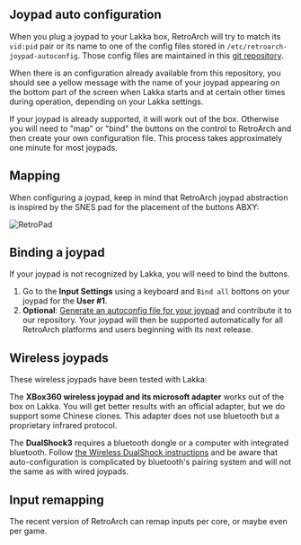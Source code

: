 ## Joypad auto configuration

When you plug a joypad to your Lakka box, RetroArch will try to match its `vid:pid` pair or its name to one of the config files stored in `/etc/retroarch-joypad-autoconfig`. Those config files are maintained in this [git repository](https://github.com/libretro/retroarch-joypad-autoconfig/tree/master/udev).

When there is an configuration already available from this repository, you should see a yellow message with the name of your joypad appearing on the bottom part of the screen when Lakka starts and at certain other times during operation, depending on your Lakka settings.

If your joypad is already supported, it will work out of the box. Otherwise you will need to "map" or "bind" the buttons on the control to RetroArch and then create your own configuration file. This process takes approximately one minute for most joypads.

## Mapping

When configuring a joypad, keep in mind that RetroArch joypad abstraction is inspired by the SNES pad for the placement of the buttons ABXY:

![RetroPad](http://www.lakka.tv/images/Retropad_360pad.png)

## Binding a joypad

If your joypad is not recognized by Lakka, you will need to bind the buttons.

1. Go to the **Input Settings** using a keyboard and `Bind all` bottons on your joypad for the **User #1**.
2. **Optional**: [Generate an autoconfig file for your joypad](Contributing-your-joypad-config) and contribute it to our repository. Your joypad will then be supported automatically for all RetroArch platforms and users beginning with its next release.

## Wireless joypads

These wireless joypads have been tested with Lakka:

The **XBox360 wireless joypad and its microsoft adapter** works out of the box on Lakka. You will get better results with an official adapter, but we do support some Chinese clones. This adapter does not use bluetooth but a proprietary infrared protocol.

The **DualShock3** requires a bluetooth dongle or a computer with integrated bluetooth. Follow [the Wireless DualShock instructions](Wireless-Dualshock) and be aware that auto-configuration is complicated by bluetooth's pairing system and will not the same as with wired joypads.

## Input remapping

The recent version of RetroArch can remap inputs per core, or maybe even per game.
